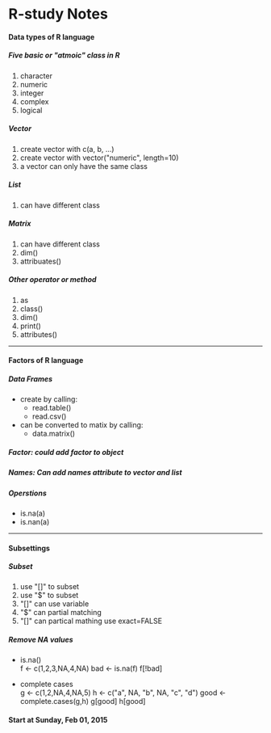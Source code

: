 # R-study Notes

#### Data types of R language

##### Five basic or "atmoic" class in R
 1. character
 2. numeric
 3. integer
 4. complex
 4. logical 

##### Vector
 1. create vector with c(a, b, ...)
 2. create vector with vector("numeric", length=10)
 3. a vector can only have the same class 

##### List
 1. can have different class

##### Matrix
 1. can have different class
 2. dim()
 3. attribuates()

##### Other operator or method
 1. as
 2. class()
 3. dim()
 4. print()
 5. attributes()

---
 
#### Factors of R language

##### Data Frames
- create by calling:
    + read.table()
    + read.csv()
- can be converted to matix by calling:
    + data.matrix()

##### Factor: could add factor to object

##### Names: Can add names attribute to vector and list

##### Operstions 
- is.na(a)
- is.nan(a) 

---

#### Subsettings

##### Subset
1. use "[]" to subset
2. use "$" to subset
3. "[]" can use variable
4. "$" can partial matching
5. "[]" can partical mathing use exact=FALSE

##### Remove NA values
- is.na()  
    f <- c(1,2,3,NA,4,NA)
    bad <- is.na(f)
    f[!bad]

- complete cases  
    g <- c(1,2,NA,4,NA,5)
    h <- c("a", NA, "b", NA, "c", "d")
    good <- complete.cases(g,h)
    g[good]
    h[good]

#### Start at Sunday, Feb 01, 2015
